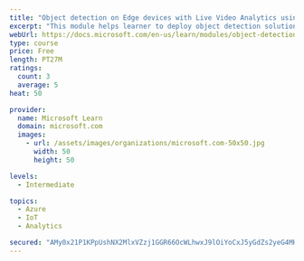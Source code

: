 ```yaml
---
title: "Object detection on Edge devices with Live Video Analytics using YOLO model"
excerpt: "This module helps learner to deploy object detection solution using Live Video Analytics on IoT Edge."
webUrl: https://docs.microsoft.com/en-us/learn/modules/object-detection-iot-edge-live-video-analytics/
type: course
price: Free
length: PT27M
ratings:
  count: 3
  average: 5
heat: 50

provider:
  name: Microsoft Learn
  domain: microsoft.com
  images:
    - url: /assets/images/organizations/microsoft.com-50x50.jpg
      width: 50
      height: 50

levels:
  - Intermediate

topics:
  - Azure
  - IoT
  - Analytics

secured: "AMy0x21P1KPpUshNX2MlxVZzj1GGR66OcWLhwxJ9lOiYoCxJ5yGdZs2yeG4MHHx89RhUGqMTz+Igaj+r8jXShQVILuGBm7APwvkeHVD9TRis7xToQ6AVYGEYbCl/oPVTZdysWFXX/oMbVqaXpl2EyqPBw9I4hi0NzWnitdJoPhPvGZHHMaynzpLHq7HVuHUDiv9H+z3kLxJ773+Ki+ns8FXKJ8QFQopzwcMnuya+s1ssrJXs0iYFL9tvAJ8pz8OL7KfGd5Ke2n17jAod5xK1MfBrEYOBpSUupn6+21aGIbg/zey+QF4lPpPPfuFqhBUHMT5C2HaNSCi736lG567EgXor+YXwiONQiD8Yhv4ahT4EVV+FB3NO9cqNUE9kryX9YnbfPj2mMmWQfPokDcLhWqmInhLiFKoO9ZamS6q5gSk=;6kgSP6zxRFmZyIZZxC9riA=="
---
```



